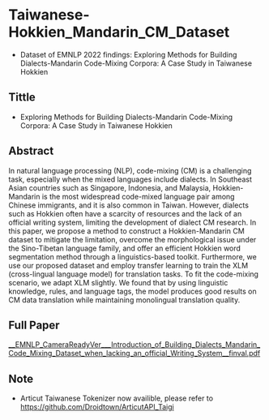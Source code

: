 # Taiwanese-Hokkien_Mandarin_CM_Dataset
- Dataset of EMNLP 2022 findings: Exploring Methods for Building Dialects-Mandarin Code-Mixing Corpora: A Case Study in Taiwanese Hokkien

## Tittle
- Exploring Methods for Building Dialects-Mandarin Code-Mixing Corpora: A Case Study in Taiwanese Hokkien

## Abstract
In natural language processing (NLP), code-mixing (CM) is a challenging task, especially when the mixed languages include dialects. In Southeast Asian countries such as Singapore, Indonesia, and Malaysia, Hokkien-Mandarin is the most widespread code-mixed language pair among Chinese immigrants, and it is also common in Taiwan. However, dialects such as Hokkien often have a scarcity of resources and the lack of an official writing system, limiting the development of dialect CM research. In this paper, we propose a method to construct a Hokkien-Mandarin CM dataset to mitigate the limitation, overcome the morphological issue under the Sino-Tibetan language family, and offer an efficient Hokkien word segmentation method through a linguistics-based toolkit. Furthermore, we use our proposed dataset and employ transfer learning to train the XLM (cross-lingual language model) for translation tasks. To fit the code-mixing scenario, we adapt XLM slightly. We found that by using linguistic knowledge, rules, and language tags, the model produces good results on CM data translation while maintaining monolingual translation quality.

## Full Paper
[__EMNLP_CameraReadyVer___Introduction_of_Building_Dialects_Mandarin_Code_Mixing_Dataset_when_lacking_an_official_Writing_System__finval.pdf](https://github.com/alznn/Taiwanese-Hokkien_Mandarin_CM_Dataset/files/10472054/__EMNLP_CameraReadyVer___Introduction_of_Building_Dialects_Mandarin_Code_Mixing_Dataset_when_lacking_an_official_Writing_System__finval.pdf)

## Note
- Articut Taiwanese Tokenizer now availible, please refer to https://github.com/Droidtown/ArticutAPI_Taigi
